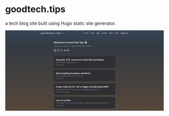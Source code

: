 # goodtech.tips
a tech blog site built using Hugo static site generator.

![Alt](https://github.com/bafflingscience/goodtech.tips/blob/main/g%20o%20o%20d%20t%20e%20c%20h%20.%20t%20i%20p%20s%20-%20dark%20theme.png)


<!-- Scores all 100s on Google Lighthouse Performance Analysis (last time I checked)... -->
